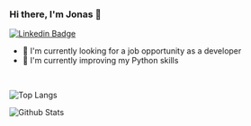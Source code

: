 ### Hi there, I'm Jonas 👋

[![Linkedin Badge](https://img.shields.io/badge/Jonas%20Soares-blue?style=flat-square&logo=Linkedin&logoColor=white&link=https://www.linkedin.com/in/jnsoares/)](https://www.linkedin.com/in/jnsoares/)


- 🔭 I'm currently looking for a job opportunity as a developer
- 🌱 I'm currently improving my Python skills

<br />

![Top Langs](https://github-readme-stats.vercel.app/api/top-langs/?username=jonassoares&layout=compact&theme=dark)

![Github Stats](https://github-readme-stats.vercel.app/api?username=jonassoares&hide=issues&show_icons=true&count_private=true&theme=dark)



